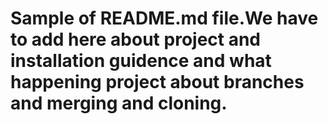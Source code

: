 
# Sample of README.md file.We have to add here about project and installation guidence and what happening project about branches and merging and cloning.
